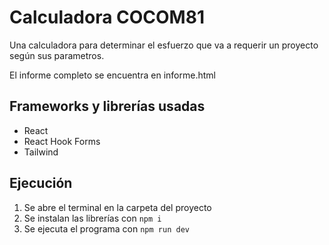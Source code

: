 # Calculadora COCOM81
Una calculadora para determinar el esfuerzo que va a requerir un proyecto según sus parametros.

El informe completo se encuentra en informe.html

## Frameworks y librerías usadas
* React
* React Hook Forms
* Tailwind

## Ejecución
1. Se abre el terminal en la carpeta del proyecto
2. Se instalan las librerías con `npm i`
3. Se ejecuta el programa con `npm run dev`